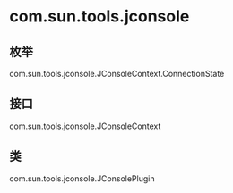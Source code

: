 # com.sun.tools.jconsole

## 枚举

com.sun.tools.jconsole.JConsoleContext.ConnectionState

## 接口

com.sun.tools.jconsole.JConsoleContext

## 类

com.sun.tools.jconsole.JConsolePlugin




